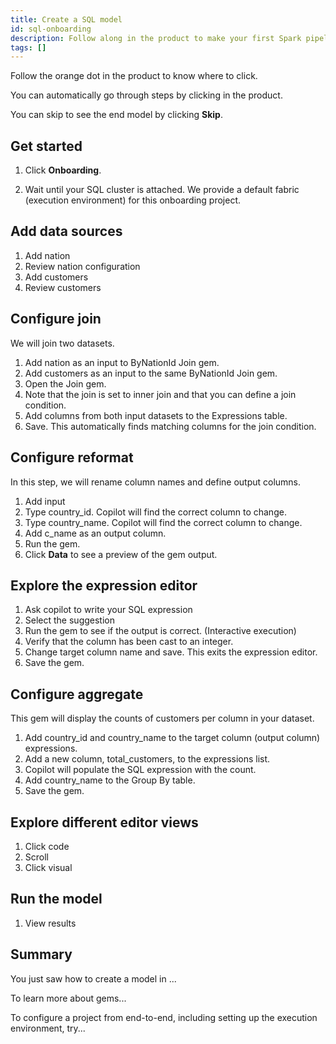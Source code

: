 ```yaml
---
title: Create a SQL model
id: sql-onboarding
description: Follow along in the product to make your first Spark pipeline
tags: []
---
```


Follow the orange dot in the product to know where to click.

You can automatically go through steps by clicking in the product.

You can skip to see the end model by clicking **Skip**.

## Get started

1. Click **Onboarding**.

1. Wait until your SQL cluster is attached. We provide a default fabric (execution environment) for this onboarding project.

## Add data sources

1. Add nation
1. Review nation configuration
1. Add customers
1. Review customers

## Configure join

We will join two datasets.

1. Add nation as an input to ByNationId Join gem.
1. Add customers as an input to the same ByNationId Join gem.
1. Open the Join gem.
1. Note that the join is set to inner join and that you can define a join condition.
1. Add columns from both input datasets to the Expressions table.
1. Save. This automatically finds matching columns for the join condition.

## Configure reformat

In this step, we will rename column names and define output columns.

1. Add input
1. Type country_id. Copilot will find the correct column to change.
1. Type country_name. Copilot will find the correct column to change.
1. Add c_name as an output column.
1. Run the gem.
1. Click **Data** to see a preview of the gem output.

## Explore the expression editor

1. Ask copilot to write your SQL expression
1. Select the suggestion
1. Run the gem to see if the output is correct. (Interactive execution)
1. Verify that the column has been cast to an integer.
1. Change target column name and save. This exits the expression editor.
1. Save the gem.

## Configure aggregate

This gem will display the counts of customers per column in your dataset.

1. Add country_id and country_name to the target column (output column) expressions.
1. Add a new column, total_customers, to the expressions list.
1. Copilot will populate the SQL expression with the count.
1. Add country_name to the Group By table.
1. Save the gem.

## Explore different editor views

1. Click code
1. Scroll
1. Click visual

## Run the model

1. View results

## Summary

You just saw how to create a model in ...

To learn more about gems...

To configure a project from end-to-end, including setting up the execution environment, try...
